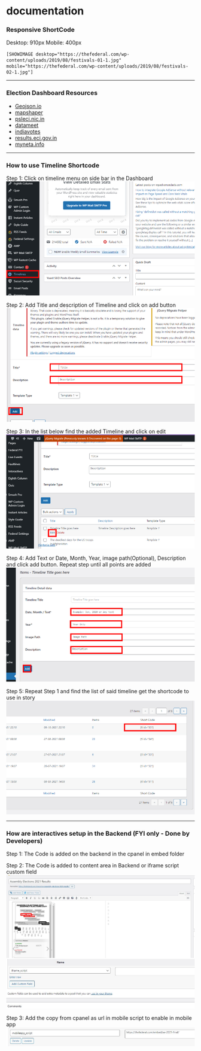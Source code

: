 # documentation


### Responsive ShortCode

Desktop: 910px
Mobile: 400px

```
[SHOWIMAGE desktop="https://thefederal.com/wp-content/uploads/2019/08/festivals-01-1.jpg" mobile="https://thefederal.com/wp-content/uploads/2019/08/festivals-02-1.jpg"]  
```

<hr>

### Election Dashboard Resources

- [Geojson.io](https://geojson.io)
- [mapshaper](https://mapshaper.org/)
- [psleci.nic.in](http://psleci.nic.in/)
- [datameet](http://projects.datameet.org/maps/)
- [indiavotes](https://www..com/)
- [results.eci.gov.in](https://results.eci.gov.in/)
- [myneta.info](https://www.myneta.info/)

<hr>

### How to use Timeline Shortcode

Step 1: Click on timeline menu on side bar in the Dashboard
![Timeline-Step-1](timeline-tut/timeline-step-1.jpg)

Step 2: Add Title and description of Timeline and click on add button
![Timeline-Step-2](timeline-tut/timeline-step-2.jpg)

Step 3: In the list below find the added Timeline and click on edit
![Timeline-Step-3](timeline-tut/timeline-step-3.jpg)

Step 4: Add Text or Date, Month, Year, image path(Optional), Description and click add button. Repeat step until all points are added
![Timeline-Step-4](timeline-tut/timeline-step-4.jpg)

Step 5: Repeat Step 1 and find the list of said timeline get the shortcode to use in story
![Timeline-Step-5](timeline-tut/timeline-step-5.jpg)


<hr>

### How are interactives setup in the Backend (FYI only - Done by Developers)
Step 1: The Code is added on the backend in the cpanel in embed folder

Step 2: The Code is added to content area in Backend or iframe script custom field
![Timeline-Step-1](interactives-setup/interactive-setup-step1.JPG)
![Timeline-Step-2](interactives-setup/interactive-setup-step1-1.JPG)

Step 3: Add the copy from cpanel as url in mobile script to enable in mobile app
![Timeline-Step-3](interactives-setup/interactive-setup-step2.JPG)


